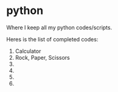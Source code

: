 # python
Where I keep all my python codes/scripts.

Heres is the list of completed codes:
1. Calculator
2. Rock, Paper, Scissors
3. 
4. 
5. 
6. 
